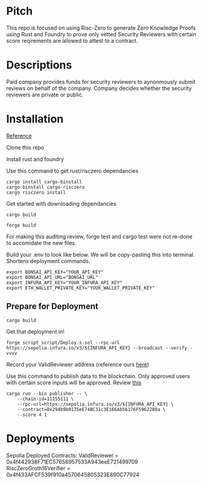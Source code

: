 # Pitch
This repo is focused on using Risc-Zero to generate Zero Knowledge Proofs using Rust and Foundry to prove only vetted Security Reviewers with certain score reqirements are allowed to attest to a contract. 

# Descriptions
Paid company provides funds for security reviewers to aynonmously submit reviews on behalf of the company. Company decides whether the security reviewers are private or public. 

# Installation
[Reference](https://github.com/risc0/bonsai-foundry-template/tree/main?tab=readme-ov-file)

Clone this repo

Install rust and foundry

Use this command to get rust/risczero dependancies

```
cargo install cargo-binstall
cargo binstall cargo-risczero
cargo risczero install
```

Get started with downloading dependancies

```
cargo build
```
```
forge build
```

For making this auditing review, forge test and cargo test were not re-done to accomidate the new files.

Build your .env to look like below. We will be copy-pasting this into terminal. Shortens deployment commands. 

```
export BONSAI_API_KEY="YOUR_API_KEY"
export BONSAI_API_URL="BONSAI_URL"
export INFURA_API_KEY="YOUR_INFURA_API_KEY"
export ETH_WALLET_PRIVATE_KEY="YOUR_WALLET_PRIVATE_KEY" 
```

## Prepare for Deployment

```
cargo build
```

Get that deployment in!

```
forge script script/Deploy.s.sol --rpc-url https://sepolia.infura.io/v3/${INFURA_API_KEY} --broadcast --verify -vvvv
```

Record your ValidReviewer address (reference ours [here](#deployments))

Use this command to publish data to the blockchain. Only approved users with certain score inputs will be approved. Review [this](https://github.com/PizzaHi5/ZTrust-ZK/blob/main/methods/guest/src/bin/is_valid_hack.rs)

```
cargo run --bin publisher -- \
    --chain-id=11155111 \
    --rpc-url=https://sepolia.infura.io/v3/${INFURA_API_KEY} \
    --contract=0x294b9b0135eE74BC31c3E166Ab56176F5962288a \
    --score 4 1
```

# Deployments
Sepolia Deployed Contracts:
ValidReviewer = 0x4f442938F71EC57656957533A943eeE721499709
RiscZeroGroth16Verifier = 0x4f433AFCF539f910a4570645805323E890C77924
